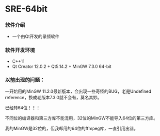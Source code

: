# SRE-64bit



### 软件介绍
- 一个由Qt开发的录频软件

### 软件开发环境
* C++11
* Qt Creator 12.0.2 + Qt5.14.2 + MinGW 7.3.0 64-bit

### 以前出现的问题：

一开始用的MinGW 11.2.0最新版本，会出现一些奇怪的BUG，老是Undefined reference，换成老版本7.3.0就不会有，莫名其妙。

已经转64位！！！

不同位的编译器和第三方库不能混用，32位的MinGW不能导入64位的第三方库。

我的MinGW是32位的，但我却用的64位的ffmpeg库，一直引用出错。